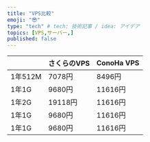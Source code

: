```yaml
---
title: "VPS比較"
emoji: "😎"
type: "tech" # tech: 技術記事 / idea: アイデア
topics: [VPS,サーバー,]
published: false
---
```


|  | さくらのVPS | ConoHa VPS |
| ---- | ---- | ---- |
| 1年512M | 7078円 | 8496円 |
| 1年1G | 9680円 | 11616円 |
| 1年2G | 19118円 | 11616円 |
| 1年1G | 9680円 | 11616円 |
| 1年1G | 9680円 | 11616円 |
